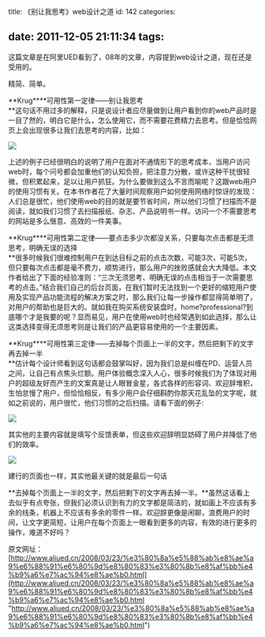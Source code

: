 title: 《别让我思考》web设计之道
id: 142
categories:

date: 2011-12-05 21:11:34
tags:
---

这篇文章是在阿里UED看到了，08年的文章，内容提到web设计之道，现在还是受用的。

精简、简单。

**Krug****可用性第一定律——别让我思考 
</br>**这句话不用过多的解释，只是说设计者应尽量做到让用户看到你的web产品时是一目了然的，明白它是什么，怎么使用它，而不需要花费精力去思考。但是恰恰网页上会出现很多让我们去思考的内容，比如：

![](http://m2.img.libdd.com/farm4/2012/0821/18/FAB947D94E3C430D059010451AD2CE0D906FC6189977_500_332.jpg)</img>

上述的例子已经很明白的说明了用户在面对不通情形下的思考成本，当用户访问web时，每个问号都会加重他们的认知负担，把注意力分散，或许这种干扰很轻微，但积累起来，足以让用户抓狂。为什么要做到这么不言而喻呢？这跟web用户的使用习惯有关。在本书作者花了大量时间观察用户如何使用网络时惊讶的发现：人们总是很忙，他们使用web的目的就是要节省时间，所以他们习惯了扫描而不是阅读，就如我们习惯了去扫描报纸、杂志、产品说明书一样。访问一个不需要思考的网站是多么惬意、高效的一件美事。

**Krug****可用性第二定律——要点击多少次都没关系，只要每次点击都是无须思考，明确无误的选择 
</br>**很多时候我们很难控制用户在到达目标之前的点击次数，可能3次，可能5次，但只要每次点击都是毫不费力，顺势进行，那么用户的挫败感就会大大降低。本文作者给出了下面的经验准则：“三次无须思考、明确无误的点击相当于一次需要思考的点击。”结合我们自己的后台页面，在我们暂时无法找到一个更好的缩短用户使用及实现产品功能流程的解决方案之时，那么我们让每一步操作都显得简单明了，对用户的帮助也是巨大的。就如我在购买系统安装盘时，home?professional?到底哪个才是我要的呢？显而易见，用户在使用web时也经常遇到如此选择，那么让这类选择变得无须思考则是让我们的产品更容易使用的一个主要因素。

**Krug****可用性第三定律——去掉每个页面上一半的文字，然后把剩下的文字再去掉一半 
</br>**估计每个设计师看到这句话都会鼓掌叫好，因为我们总是纠缠在PD、运营人员之间，让自己有点焦头烂额。用户体验概念深入人心，很多时候我们为了体现对用户的超级友好而产生的文案真是让人眼冒金星，各式各样的形容词、欢迎辞堆积，生怕怠慢了用户，但恰恰相反，有多少用户会仔细斟酌你那天花乱坠的文字呢，就如之前说的，用户很忙，他们习惯的之后扫描。请看下面的例子:

![](http://m3.img.libdd.com/farm4/2012/0821/18/288671D1F22E07F5EFB65E2F42FB6306A8D45A8D7D8E_500_228.jpg)</img>

其实他的主要内容就是填写个反馈表单，但这些欢迎辞明显妨碍了用户并降低了他们的效率。

![](http://m1.img.libdd.com/farm5/2012/0821/18/77FED98930A20CECD08DB120807B249F77E1E88D7D8E_500_179.jpg)</img>

建行的页面也一样，其实他最关键的就是最后一句话

**去掉每个页面上一半的文字，然后把剩下的文字再去掉一半。**虽然这话看上去似乎有点夸张，但我们必须认识到有力的文字都是简洁的，就如画上不应该有多余的线条，机器上不应该有多余的零件一样。欢迎辞更像是闲聊，浪费用户的时间，让文字更简短，让用户在每个页面上一眼看到更多的内容，有效的进行更多的操作，难道不好吗？

原文网址：[http://www.aliued.cn/2008/03/23/%e3%80%8a%e5%88%ab%e8%ae%a9%e6%88%91%e6%80%9d%e8%80%83%e3%80%8b%e8%af%bb%e4%b9%a6%e7%ac%94%e8%ae%b0.html](http://www.aliued.cn/2008/03/23/%e3%80%8a%e5%88%ab%e8%ae%a9%e6%88%91%e6%80%9d%e8%80%83%e3%80%8b%e8%af%bb%e4%b9%a6%e7%ac%94%e8%ae%b0.html "http://www.aliued.cn/2008/03/23/%e3%80%8a%e5%88%ab%e8%ae%a9%e6%88%91%e6%80%9d%e8%80%83%e3%80%8b%e8%af%bb%e4%b9%a6%e7%ac%94%e8%ae%b0.html")
